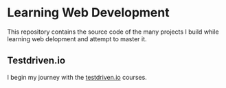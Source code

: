 # Learning Web Development
This repository contains the source code of the many projects I build while learning web delopment and attempt to master it.

## Testdriven.io
I begin my journey with the [testdriven.io](https://testdriven.io) courses.